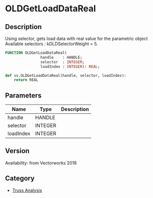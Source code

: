 # OLDGetLoadDataReal

## Description
Using selector, gets load data with real value for the parametric object
Available selectors : kDLDSelectorWeight = 5.

```pascal
FUNCTION OLDGetLoadDataReal(
				handle    : HANDLE;
				selector  : INTEGER;
				loadIndex : INTEGER): REAL;
```

```python
def vs.OLDGetLoadDataReal(handle, selector, loadIndex):
    return REAL
```

## Parameters
|Name|Type|Description|
|---|---|---|
|handle|HANDLE|   |
|selector|INTEGER|   |
|loadIndex|INTEGER|   |

## Version
Availability: from Vectorworks 2018

## Category
* [Truss Analysis](../Categories/Truss%20Analysis.md)
